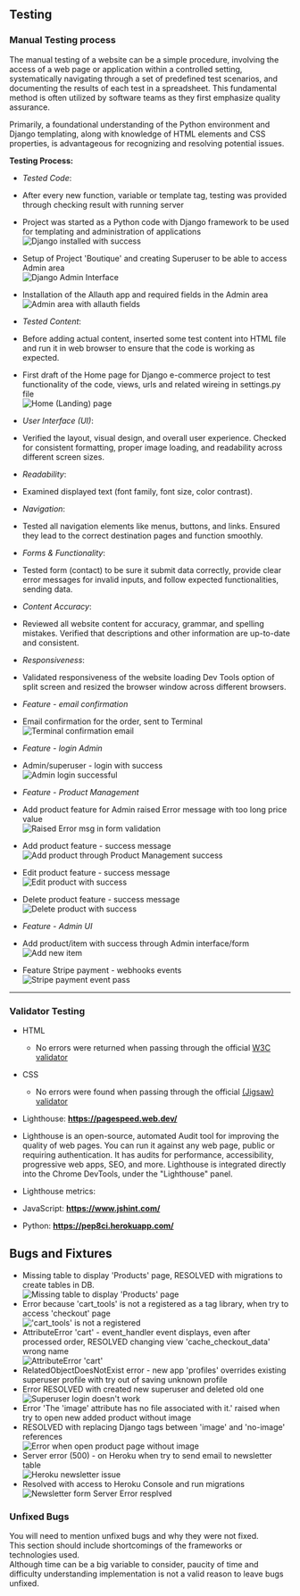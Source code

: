 ## Testing 

### Manual Testing process

The manual testing of a website can be a simple procedure, involving the access of a web page or application within a controlled setting, systematically navigating through a set of predefined test scenarios, and documenting the results of each test in a spreadsheet. This fundamental method is often utilized by software teams as they first emphasize quality assurance.

Primarily, a foundational understanding of the Python environment and Django templating, along with knowledge of HTML elements and CSS properties, is advantageous for recognizing and resolving potential issues.

**Testing Process:**  
- *Tested Code*:  
- After every new function, variable or template tag, testing was provided through checking result with running server  
- Project was started as a Python code with Django framework to be used for templating and administration of applications  
![Django installed with success](Ωssets-readme/01-django-installation.png)  
- Setup of Project 'Boutique' and creating Superuser to be able to access Admin area  
![Django Admin Interface](Ωssets-readme/02-django-admin.png)  
- Installation of the Allauth app and required fields in the Admin area  
![Admin area with allauth fields](Ωssets-readme/03-django-admin-allauth.png)  

- *Tested Content*: 
- Before adding actual content, inserted some test content into HTML file and run it in web browser to ensure that the code is working as expected.  
- First draft of the Home page for Django e-commerce project to test functionality of the code, views, urls and related wireing in settings.py file  
![Home (Landing) page](Ωssets-readme/testing/home-page-first-draft.png)  

- *User Interface (UI)*:  
- Verified the layout, visual design, and overall user experience. Checked for consistent formatting, proper image loading, and readability across different screen sizes.  

- *Readability*:  
- Examined displayed text (font family, font size, color contrast).  

- *Navigation*:  
- Tested all navigation elements like menus, buttons, and links. Ensured they lead to the correct destination pages and function smoothly.  

- *Forms & Functionality*:  
- Tested form (contact) to be sure it submit data correctly, provide clear error messages for invalid inputs, and follow expected functionalities, sending data.  

- *Content Accuracy*:  
- Reviewed all website content for accuracy, grammar, and spelling mistakes. Verified that descriptions and other information are up-to-date and consistent.  

- *Responsiveness*:  
- Validated responsiveness of the website loading Dev Tools option of split screen and resized the browser window across different browsers.  

- *Feature - email confirmation*   
- Email confirmation for the order, sent to Terminal   
![Terminal confirmation email](Ωssets-readme/testing/terminal-confirmation-email.png)  

- *Feature - login Admin*  
- Admin/superuser - login with success  
![Admin login successful](Ωssets-readme/testing/login-admin-success.png)  

- *Feature - Product Management*  
- Add product feature for Admin raised Error message with too long price value  
![Raised Error msg in form validation](Ωssets-readme/testing/add-product-error-price-issue.png)  
- Add product feature - success message  
![Add product through Product Management success](Ωssets-readme/testing/add-product-success.png)  
- Edit product feature - success message  
![Edit product with success](Ωssets-readme/testing/edit-product-success.png)  
- Delete product feature - success message  
![Delete product with success](Ωssets-readme/testing/delete-product-success.png)  

- *Feature - Admin UI*  
- Add product/item with success through Admin interface/form   
![Add new item](Ωssets-readme/testing/admin-add-new-item.png)  

- Feature Stripe payment - webhooks events  
![Stripe payment event pass](Ωssets-readme/testing/stripe-webhook-event-endpoint.png)  
---


### Validator Testing 

- HTML
  - No errors were returned when passing through the official [W3C validator](https://validator.w3.org/nu/?doc=https%3A%2F%2Fcode-institute-org.github.io%2Flove-running-2.0%2Findex.html)
- CSS
  - No errors were found when passing through the official [(Jigsaw) validator](https://jigsaw.w3.org/css-validator/validator?uri=https%3A%2F%2Fvalidator.w3.org%2Fnu%2F%3Fdoc%3Dhttps%253A%252F%252Fcode-institute-org.github.io%252Flove-running-2.0%252Findex.html&profile=css3svg&usermedium=all&warning=1&vextwarning=&lang=en#css)
- Lighthouse: **https://pagespeed.web.dev/**  
- Lighthouse is an open-source, automated Audit tool for improving the quality of web pages. You can run it against any web page, public or requiring authentication. It has audits for performance, accessibility, progressive web apps, SEO, and more. Lighthouse is integrated directly into the Chrome DevTools, under the "Lighthouse" panel.  
- Lighthouse metrics:

- JavaScript: **https://www.jshint.com/**
- Python: **https://pep8ci.herokuapp.com/**


## Bugs and Fixtures

- Missing table to display 'Products' page, RESOLVED with migrations to create tables in DB.  
![Missing table to display 'Products' page](Ωssets-readme/bugs/missing-products-table.png)  
- Error because 'cart_tools' is not a registered as a tag library, when try to access 'checkout' page  
!['cart_tools' is not a registered](Ωssets-readme/bugs/not-registered-tag-library.png)  
- AttributeError 'cart' - event_handler event displays, even after processed order, RESOLVED changing view 'cache_checkout_data' wrong name  
![AttributeError 'cart'](Ωssets-readme/bugs/attributeerror-cart-eventhandler.png)  
- RelatedObjectDoesNotExist error - new app 'profiles' overrides existing superuser profile with try out of saving unknown profile  
- Error RESOLVED with created new superuser and deleted old one  
![Superuser login doesn't work](Ωssets-readme/bugs/RelatedObjectDoesNotExist.png)  
- Error 'The 'image' attribute has no file associated with it.' raised when try to open new added product without image  
- RESOLVED with replacing Django tags between 'image' and 'no-image' references  
![Error when open product page without image](Ωssets-readme/bugs/no-image-single-product-page.png)  
- Server error (500) - on Heroku when try to send email to newsletter table  
![Heroku newsletter issue](Ωssets-readme/bugs/heroku-newsletter-issue.png)  
- Resolved with access to Heroku Console and run migrations  
![Newsletter form Server Error resplved](Ωssets-readme/bugs/heroku-newsletter-issue-resolved.png)  

### Unfixed Bugs

You will need to mention unfixed bugs and why they were not fixed.  
This section should include shortcomings of the frameworks or technologies used.  
Although time can be a big variable to consider, paucity of time and difficulty understanding implementation is not a valid reason to leave bugs unfixed.  